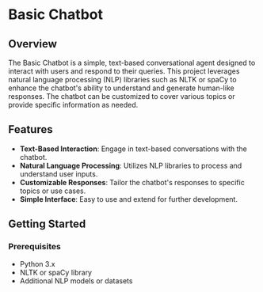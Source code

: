 
# Basic Chatbot

## Overview
The Basic Chatbot is a simple, text-based conversational agent designed to interact with users and respond to their queries. This project leverages natural language processing (NLP) libraries such as NLTK or spaCy to enhance the chatbot's ability to understand and generate human-like responses. The chatbot can be customized to cover various topics or provide specific information as needed.

## Features
- **Text-Based Interaction**: Engage in text-based conversations with the chatbot.
- **Natural Language Processing**: Utilizes NLP libraries to process and understand user inputs.
- **Customizable Responses**: Tailor the chatbot's responses to specific topics or use cases.
- **Simple Interface**: Easy to use and extend for further development.

## Getting Started

### Prerequisites
- Python 3.x
- NLTK or spaCy library 
- Additional NLP models or datasets 


